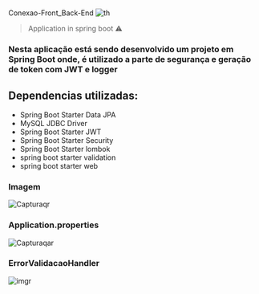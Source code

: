 # <h1>
Conexao-Front_Back-End</h1>
  ![th](https://i.ytimg.com/vi/JPED8CG8G2w/maxresdefault.jpg)
> Application in spring boot ⚠️

<h3>Nesta aplicação está sendo desenvolvido um projeto em Spring Boot onde, é utilizado a parte de segurança e geração de token com JWT e logger</h3>

<h2>Dependencias utilizadas: </h2>

+ Spring Boot Starter Data JPA 
+ MySQL JDBC Driver
+ Spring Boot Starter JWT
+ Spring Boot Starter Security
+ Spring Boot Starter lombok
+ spring boot starter validation
+ spring boot starter web

### Imagem

![Capturaqr](https://user-images.githubusercontent.com/90776275/201938218-9e4411ad-bfe1-4674-ba07-ee70a97c2e3b.jpg)


### Application.properties

![Capturaqar](https://user-images.githubusercontent.com/90776275/201938871-11f5f9ce-cf69-4bec-8087-72839d8d3dd8.JPG)

### ErrorValidacaoHandler

![imgr](https://user-images.githubusercontent.com/90776275/201939614-424d56eb-fd68-40f1-9064-751345ec39c1.JPG)

